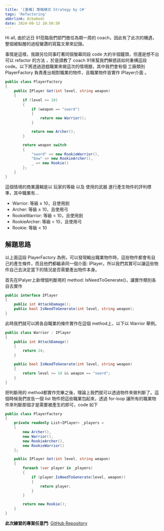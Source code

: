 ```yaml
---
title: '[重構] 策略模式 Strategy by C#'
tags: 'Refactoring'
abbrlink: 8cba6edc
date: 2024-08-12 10:50:50
---
```

Hi all, 由於近日 91蒞臨我們部門擔任為期一周的 coach，因此有了此次的機遇，整個被點醒的過程蠻讚的寫篇文章來記錄。

事情是這樣，我跟另位同事盯著同個螢幕同段 code 大約半個鐘頭，但還是想不出可以 refactor 的方法 ，於是請教了 coach 91來幫我們解惑該如何重構這段 code。以下將透過遊戲職業來做這次的情境題，其中我們會有個 工廠類別 PlayerFactory 負責產出相對職業的物件，且職業物件皆實作 IPlayer介面 。

```csharp
public class PlayerFactory
{
    public IPlayer Get(int level, string weapon)
    {
        if (level >= 10)
        {
            if (weapon == "sword")
            {
                return new Warrior();
            }

            return new Archer();
        }

        return weapon switch
        {
            "sword" => new RookieWarrior(),
            "bow" => new RookieArcher(),
            _ => new Rookie()
        };
    }
}
```

這個情境的商業邏輯是以 玩家的等級 以及 使用的武器 進行產生物件的評判標準，其中職業有…
- Warrior: 等級 ≥ 10，且使用劍
- Archer: 等級 ≥ 10，且使用弓
- RookieWarrior: 等級 < 10，且使用劍
- RookieArcher: 等級 < 10，且使用弓
- Rookie: 等級 < 10

## 解題思路
以上面這段 PlayerFactory 為例，可以發現輸出職業物件時，這些物件都會有自己的產生條件，而且他們都繼承同一個介面: IPlayer。所以我們其實可以讓這些物件自己去決定當下的情況是否需要產出物件本身。

首先在IPalyer上新增個判斷用的 method: IsNeedToGenerate()，讓實作類別各自去實作
```csharp
public interface IPlayer
{
    public int AttackDamage();
    public bool IsNeedToGenerate(int level, string weapon);
}
```
此時我們就可以將各自職業的條件實作在這個 method上，以下以 Warrior 舉例。
```csharp
public class Warrior : IPlayer
{
    public int AttackDamage()
    {
        return 24;
    }

    public bool IsNeedToGenerate(int level, string weapon)
    {
        return level >= 10 && weapon == "sword";
    }
}
```

把判斷用的 method都實作完畢之後，理論上我們就可以透過物件來做判斷了。這個時候我們宣告一個 list 物件把這些職業包起來，透過 for-loop 讓所有的職業物件來判斷那個才是需要被產生的即可，code 如下

```csharp
public class PlayerFactory
{
    private readonly List<IPlayer> _players =
    [
        new Archer(),
        new Warrior(),
        new RookieArcher(),
        new RookieWarrior()
    ];

    public IPlayer Get(int level, string weapon)
    {
        foreach (var player in _players)
        {
            if (player.IsNeedToGenerate(level, weapon))
            {
                return player;
            }
        }

        return new Rookie();
    }
}
```
**此次練習的專案任意門**: [GitHub Repository](https://github.com/CodeMachine0121/Stragetory-Refactoring)

